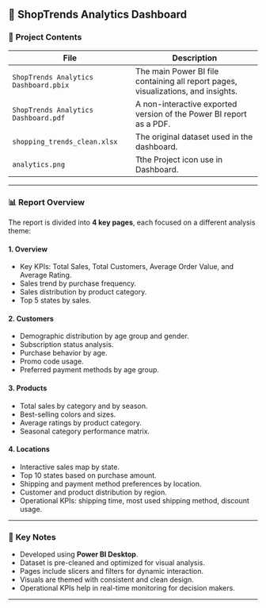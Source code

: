 ## 🛒 ShopTrends Analytics Dashboard

### 📁 **Project Contents**

| File                                  | Description                                                                       |
| ------------------------------------- | --------------------------------------------------------------------------------- |
| `ShopTrends Analytics Dashboard.pbix` | The main Power BI file containing all report pages, visualizations, and insights. |
| `ShopTrends Analytics Dashboard.pdf`  | A non-interactive exported version of the Power BI report as a PDF.               |
| `shopping_trends_clean.xlsx`                 | The original dataset used in the dashboard.                                       |
| `analytics.png`               |Tthe Project icon use in Dashboard.                         |

---

### 📊 **Report Overview**

The report is divided into **4 key pages**, each focused on a different analysis theme:

#### 1. **Overview**

* Key KPIs: Total Sales, Total Customers, Average Order Value, and Average Rating.
* Sales trend by purchase frequency.
* Sales distribution by product category.
* Top 5 states by sales.

#### 2. **Customers**

* Demographic distribution by age group and gender.
* Subscription status analysis.
* Purchase behavior by age.
* Promo code usage.
* Preferred payment methods by age group.

#### 3. **Products**

* Total sales by category and by season.
* Best-selling colors and sizes.
* Average ratings by product category.
* Seasonal category performance matrix.

#### 4. **Locations**

* Interactive sales map by state.
* Top 10 states based on purchase amount.
* Shipping and payment method preferences by location.
* Customer and product distribution by region.
* Operational KPIs: shipping time, most used shipping method, discount usage.

---

### 📌 **Key Notes**

* Developed using **Power BI Desktop**.
* Dataset is pre-cleaned and optimized for visual analysis.
* Pages include slicers and filters for dynamic interaction.
* Visuals are themed with consistent and clean design.
* Operational KPIs help in real-time monitoring for decision makers.

---

